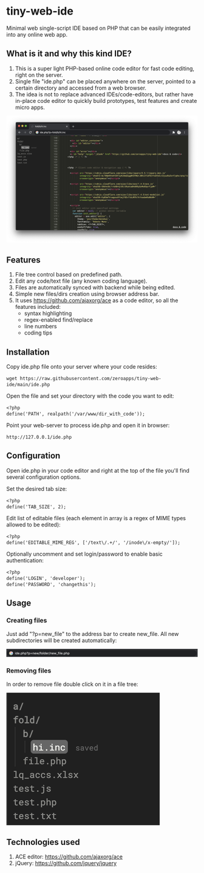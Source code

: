 # tiny-web-ide
Minimal web single-script IDE based on PHP that can be easily integrated into any online web app.


## What is it and why this kind IDE?
1. This is a super light PHP-based online code editor for fast code editing, right on the server.
1. Single file "ide.php" can be placed anywhere on the server, pointed to a certain directory and accessed from a web browser.
1. The idea is not to replace advanced IDEs/code-editors, but rather have in-place code editor to quickly build prototypes, test features and create micro apps.


![IDE Screenshot](https://raw.githubusercontent.com/zeroapps/tiny-web-ide/main/docs/ide.png)


## Features
1. File tree control based on predefined path.
1. Edit any code/text file (any known coding language).
1. Files are automatically synced with backend while being edited.
1. Simple new files/dirs creation using browser address bar.
1. It uses https://github.com/ajaxorg/ace as a code editor, so all the features included:
   - syntax highlighting
   - regex-enabled find/replace
   - line numbers
   - coding tips


## Installation
Copy ide.php file onto your server where your code resides:
```
wget https://raw.githubusercontent.com/zeroapps/tiny-web-ide/main/ide.php
```

Open the file and set your directory with the code you want to edit:
```
<?php
define('PATH', realpath('/var/www/dir_with_code'));
```

Point your web-server to process ide.php and open it in browser:
```
http://127.0.0.1/ide.php
```

## Configuration

Open ide.php in your code editor and right at the top of the file you'll find several configuration options.

Set the desired tab size:
```
<?php
define('TAB_SIZE', 2);
```

Edit list of editable files (each element in array is a regex of MIME types allowed to be edited):
```
<?php
define('EDITABLE_MIME_REG', ['/text\/.+/', '/inode\/x-empty/']);
```

Optionally uncomment and set login/password to enable basic authentication:
```
<?php
define('LOGIN', 'developer');
define('PASSWORD', 'changethis');
```

## Usage
### Creating files
Just add "?p=new_file" to the address bar to create new_file. All new subdirectories will be created automatically:

![IDE - create new file](https://raw.githubusercontent.com/zeroapps/tiny-web-ide/main/docs/ide_new_file.png)


### Removing files
In order to remove file double click on it in a file tree:

![IDE - remove file](https://raw.githubusercontent.com/zeroapps/tiny-web-ide/main/docs/ide_remove_file.png)



## Technologies used
1. ACE editor: https://github.com/ajaxorg/ace
1. jQuery: https://github.com/jquery/jquery